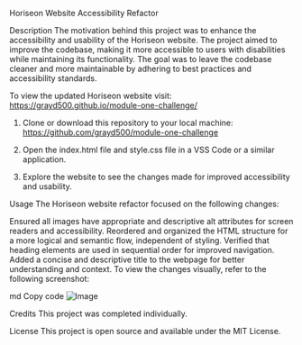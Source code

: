 Horiseon Website Accessibility Refactor

Description
The motivation behind this project was to enhance the accessibility and usability of the Horiseon website. The project aimed to improve the codebase, making it more accessible to users with disabilities while maintaining its functionality. The goal was to leave the codebase cleaner and more maintainable by adhering to best practices and accessibility standards.

To view the updated Horiseon website visit: https://grayd500.github.io/module-one-challenge/

1. Clone or download this repository to your local machine: https://github.com/grayd500/module-one-challenge

2. Open the index.html file and style.css file in a VSS Code or a similar application.

3. Explore the website to see the changes made for improved accessibility and usability.

Usage
The Horiseon website refactor focused on the following changes:

Ensured all images have appropriate and descriptive alt attributes for screen readers and accessibility.
Reordered and organized the HTML structure for a more logical and semantic flow, independent of styling.
Verified that heading elements are used in sequential order for improved navigation.
Added a concise and descriptive title to the webpage for better understanding and context.
To view the changes visually, refer to the following screenshot:

md
Copy code
![Image](https://github.com/grayd500/module-one-challenge/blob/main/docs/assets/images/Horiseon%20Landing%20Page%20Module%20One%20Project.png)


Credits
This project was completed individually.

License
This project is open source and available under the MIT License.